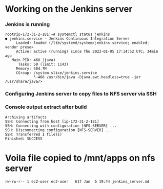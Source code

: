 # Working on the Jenkins server

### Jenkins is running ###

```
root@ip-172-31-2-181:~# systemctl status jenkins
● jenkins.service - Jenkins Continuous Integration Server
     Loaded: loaded (/lib/systemd/system/jenkins.service; enabled; vendor prese>
     Active: active (running) since Thu 2023-01-05 17:14:52 UTC; 34min ago
   Main PID: 468 (java)
      Tasks: 50 (limit: 1143)
     Memory: 404.7M
     CGroup: /system.slice/jenkins.service
             └─468 /usr/bin/java -Djava.awt.headless=true -jar /usr/share/java/>
```

### Configuring Jenkins server  to copy files to NFS server via SSH ###

### Console output extract after build ###

```
Archiving artifacts
SSH: Connecting from host [ip-172-31-2-181]
SSH: Connecting with configuration [NFS-SERVER] ...
SSH: Disconnecting configuration [NFS-SERVER] ...
SSH: Transferred 1 file(s)
Finished: SUCCESS
```

# Voila file copied to /mnt/apps on nfs server

```
rw-rw-r-- 1 ec2-user ec2-user   617 Jan  5 19:44 jenkins_server.md
```
